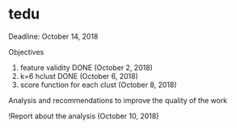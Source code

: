 # tedu
Deadline: October 14, 2018

Objectives

1. feature validity DONE (October 2, 2018)
2. k=6 hclust DONE (October 6, 2018)
3. score function for each clust (October 8, 2018)

Analysis and recommendations to improve the quality of the work

!Report about the analysis (October 10, 2018)

